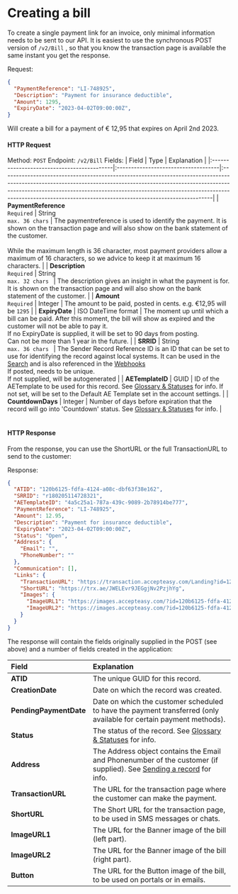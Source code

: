 # Creating a bill

To create a single payment link for an invoice, only minimal information needs to be sent to our API. It is easiest to use the synchronous POST version of `/v2/Bill` , so that you know the transaction page is available the same instant you get the response.

Request:
```json
{
  "PaymentReference": "LI-748925",
  "Description": "Payment for insurance deductible",
  "Amount": 1295,
  "ExpiryDate": "2023-04-02T09:00:00Z",
}
```
Will create a bill for a payment of &euro; 12,95 that expires on April 2nd 2023.

#### HTTP Request

Method: `POST`
Endpoint: `/v2/Bill`
Fields:
| Field                                      | Type                                | Explanation                                                                                                                                                                                                                                                                                                         |
|:-------------------------------------------|:------------------------------------|:--------------------------------------------------------------------------------------------------------------------------------------------------------------------------------------------------------------------------------------------------------------------------------------------------------------------|
| **PaymentReference** <br/> `Required`      |  String<br/>`max. 36 chars`              | The paymentreference is used to identify the payment. It is shown on the transaction page and will also show on the bank statement of the customer. <br/><br/> While the maximum length is 36 character, most payment providers allow a maximum of 16 characters, so we advice to keep it at maximum 16 characters. |
| **Description** <br/> `Required`        |  String<br/>`max. 32 chars `             | The description gives an insight in what the payment is for. It is shown on the transaction page and will also show on the bank statement of the customer.                                                                                                                                                          |
| **Amount**    <br/> `Required`                                |  Integer                            | The amount to be paid, posted in cents. e.g. &euro;12,95 will be `1295`                                                                                                                                                                                                                                             |
| **ExpiryDate**                               |  ISO DateTime format                | The moment up until which a bill can be paid. After this moment, the bill will show as expired and the customer will not be able to pay it. <br/>If no ExpiryDate is supplied, it will be set to 90 days from posting.<br/>Can not be more than 1 year in the future.                                               |
| **SRRID**                                   |  String<br/>`max. 36 chars `             | The Sender Record Reference ID is an ID that can be set to use for identifying the record against local systems. It can be used in the [Search](?document=search) and is also referenced in the [Webhooks](?document=webhooks)<br/>If posted, needs to be unique. <br/> If not supplied, will be autogenerated      |
| **AETemplateID**                             |  GUID                               | ID of the AETemplate to be used for this record. See [Glossary & Statuses](?document=glossary) for info. If not set, will be set to the Default AE Template set in the account settings.                                                                                                                            |
| **CountdownDays**                            |  Integer                            | Number of days before expiration that the record will go into 'Countdown' status. See [Glossary & Statuses](?document=glossary) for info.                                                                                                                                                              |  
&nbsp;

#### HTTP Response
From the response, you can use the ShortURL or the full TransactionURL to send to the customer:

Response:
```json
{
  "ATID": "120b6125-fdfa-4124-a08c-dbf63f38e162",
  "SRRID": "r180205114728321",
  "AETemplateID": "4a5c25a1-787a-439c-9089-2b78914be777",
  "PaymentReference": "LI-748925",
  "Amount": 12.95,
  "Description": "Payment for insurance deductible",
  "ExpiryDate": "2023-04-02T09:00:00Z",
  "Status": "Open",
  "Address": {
    "Email": "",
    "PhoneNumber": ""
  },
  "Communication": [],
  "Links": {
    "TransactionURL": "https://transaction.accepteasy.com/Landing?id=120b6125-fdfa-4124-a08c-dbf63f38e162&detail=true",
    "ShortURL": "https://trx.ae/JWELEvr9JEGgjNv2PzjhYg",
    "Images": {
      "ImageURL1": "https://images.accepteasy.com/?id=120b6125-fdfa-4124-a08c-dbf63f38e162&Culture=nl-NL&part=1",
      "ImageURL2": "https://images.accepteasy.com/?id=120b6125-fdfa-4124-a08c-dbf63f38e162&Culture=nl-NL&part=2"
    }
  }
}
```

The response will contain the fields originally supplied in the POST (see above) and a number of fields created in the application:

| Field        | Explanation          |
|:-------------|:------------------|
| **ATID**           |  The unique GUID for this record.|
| **CreationDate**           |  Date on which the record was created.|
| **PendingPaymentDate** |  Date on which the customer scheduled to have the payment transferred (only available for certain payment methods).|
| **Status** |  The status of the record. See [Glossary & Statuses](?document=glossary&header=bill-status) for info.  |
| **Address**       |   The Address object contains the Email and Phonenumber of the customer (if supplied). See [Sending a record](?document=sendingMessages&header=sending-a-record) for info.   |
| **TransactionURL**           |  The URL for the transaction page where the customer can make the payment.|
| **ShortURL**           | The Short URL for the transaction page, to be used in SMS messages or chats.|
| **ImageURL1**           |  The URL for the Banner image of the bill (left part).|
| **ImageURL2**           |  The URL for the Banner image of the bill (right part).|
| **Button**           | The URL for the Button image of the bill, to be used on portals or in emails.|
